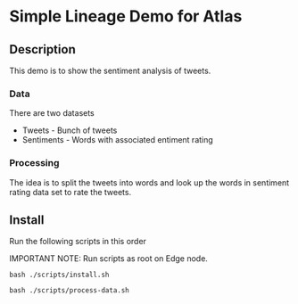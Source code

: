 # Simple Lineage Demo for Atlas

## Description 
This demo is to show the sentiment analysis of tweets. 

### Data
There are two datasets 
* Tweets - Bunch of tweets
* Sentiments - Words with associated entiment rating 

### Processing
The idea is to split the tweets into words and look up the words in sentiment rating data set to rate the tweets. 


## Install 

Run the following scripts in this order

IMPORTANT NOTE: Run scripts as root on Edge node.

```
bash ./scripts/install.sh

bash ./scripts/process-data.sh
```


